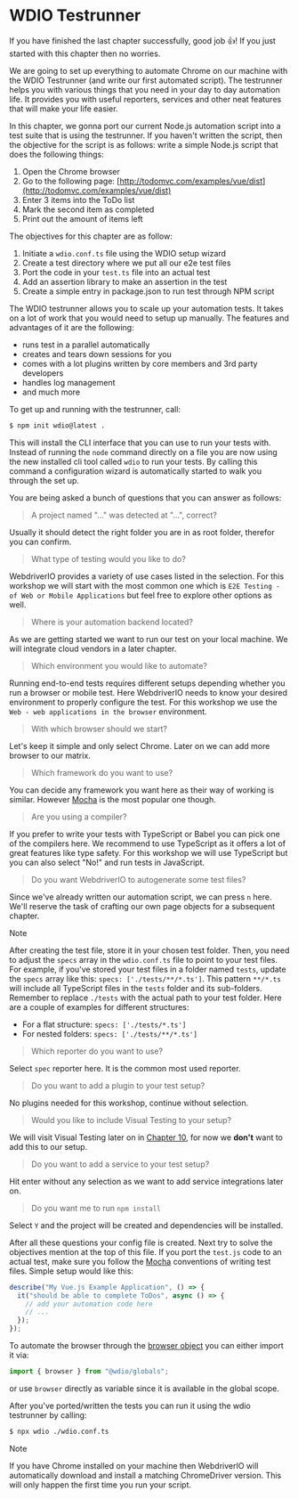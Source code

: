 # WDIO Testrunner

If you have finished the last chapter successfully, good job 👍! If you just started with this chapter then no worries.

We are going to set up everything to automate Chrome on our machine with the WDIO Testrunner (and write our first automated script). The testrunner helps you with various things that you need in your day to day automation life. It provides you with useful reporters, services and other neat features that will make your life easier.

In this chapter, we gonna port our current Node.js automation script into a test suite that is using the testrunner. If you haven't written the script, then the objective for the script is as follows: write a simple Node.js script that does the following things:

1. Open the Chrome browser
2. Go to the following page: [http://todomvc.com/examples/vue/dist](http://todomvc.com/examples/vue/dist)
3. Enter 3 items into the ToDo list
4. Mark the second item as completed
5. Print out the amount of items left

The objectives for this chapter are as follow:

1. Initiate a `wdio.conf.ts` file using the WDIO setup wizard
2. Create a test directory where we put all our e2e test files
3. Port the code in your `test.ts` file into an actual test
4. Add an assertion library to make an assertion in the test
5. Create a simple entry in package.json to run test through NPM script

The WDIO testrunner allows you to scale up your automation tests. It takes on a lot of work that you would need to setup up manually. The features and advantages of it are the following:

- runs test in a parallel automatically
- creates and tears down sessions for you
- comes with a lot plugins written by core members and 3rd party developers
- handles log management
- and much more

To get up and running with the testrunner, call:

```sh
$ npm init wdio@latest .
```

This will install the CLI interface that you can use to run your tests with. Instead of running the `node` command directly on a file you are now using the new installed cli tool called `wdio` to run your tests. By calling this command a configuration wizard is automatically started to walk you through the set up.

You are being asked a bunch of questions that you can answer as follows:

> A project named "..." was detected at "...", correct?

Usually it should detect the right folder you are in as root folder, therefor you can confirm.

> What type of testing would you like to do?

WebdriverIO provides a variety of use cases listed in the selection. For this workshop we will start with the most common one which is `E2E Testing - of Web or Mobile Applications` but feel free to explore other options as well.

> Where is your automation backend located?

As we are getting started we want to run our test on your local machine. We will integrate cloud vendors in a later chapter.

> Which environment you would like to automate?

Running end-to-end tests requires different setups depending whether you run a browser or mobile test. Here WebdriverIO needs to know your desired environment to properly configure the test. For this workshop we use the `Web - web applications in the browser` environment.

> With which browser should we start?

Let's keep it simple and only select Chrome. Later on we can add more browser to our matrix.

> Which framework do you want to use?

You can decide any framework you want here as their way of working is similar. However [Mocha](https://mochajs.org/) is the most popular one though.

> Are you using a compiler?

If you prefer to write your tests with TypeScript or Babel you can pick one of the compilers here. We recommend to use TypeScript as it offers a lot of great features like type safety. For this workshop we will use TypeScript but you can also select "No!" and run tests in JavaScript.

> Do you want WebdriverIO to autogenerate some test files?

Since we've already written our automation script, we can press `n` here. We'll reserve the task of crafting our own page objects for a subsequent chapter.

> [!NOTE]
> After creating the test file, store it in your chosen test folder. Then, you need to adjust the `specs` array in the `wdio.conf.ts` file to point to your test files. For example, if you've stored your test files in a folder named `tests`, update the `specs` array like this: `specs: ['./tests/**/*.ts']`. This pattern `**/*.ts` will include all TypeScript files in the `tests` folder and its sub-folders. Remember to replace `./tests` with the actual path to your test folder. Here are a couple of examples for different structures:
>
> - For a flat structure: `specs: ['./tests/*.ts']`
> - For nested folders: `specs: ['./tests/**/*.ts']`

> Which reporter do you want to use?

Select `spec` reporter here. It is the common most used reporter.

> Do you want to add a plugin to your test setup?

No plugins needed for this workshop, continue without selection.

> Would you like to include Visual Testing to your setup?

We will visit Visual Testing later on in [Chapter 10](./chapter_10.md), for now we **don't** want to add this to our setup.

> Do you want to add a service to your test setup?

Hit enter without any selection as we want to add service integrations later on.

> Do you want me to run `npm install`

Select `Y` and the project will be created and dependencies will be installed.

After all these questions your config file is created. Next try to solve the objectives mention at the top of this file. If you port the `test.js` code to an actual test, make sure you follow the [Mocha](https://mochajs.org/) conventions of writing test files. Simple setup would like this:

```js
describe("My Vue.js Example Application", () => {
  it("should be able to complete ToDos", async () => {
    // add your automation code here
    // ...
  });
});
```

To automate the browser through the [browser object](https://webdriver.io/docs/api/browser) you can either import it via:

```ts
import { browser } from "@wdio/globals";
```

or use `browser` directly as variable since it is available in the global scope.

After you've ported/written the tests you can run it using the wdio testrunner by calling:

```sh
$ npx wdio ./wdio.conf.ts
```

> [!NOTE]
> If you have Chrome installed on your machine then WebdriverIO will automatically download and install a matching ChromeDriver version. This will only happen the first time you run your script.
